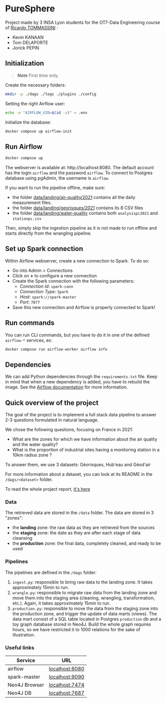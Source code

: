 # PureSphere

Project made by 3 INSA Lyon students for the OT7-Data Engineering course of [Ricardo TOMMASSINI](https://www.riccardotommasini.com/) :
- Kevin KANAAN
- Tom DELAPORTE
- Jorick PEPIN

## Initialization

> **Note**
> First time only.

Create the necessary folders:

```bash
mkdir -p ./dags ./logs ./plugins ./config
```

Setting the right Airflow user:

```bash
echo -e "AIRFLOW_UID=$(id -u)" > .env
```

Initialize the database:

```bash
docker compose up airflow-init
```

## Run Airflow

```bash
docker compose up
```

The webserver is available at: http://localhost:8080. The default account has the login `airflow` and the password `airflow`. To connect to Postgres database using pgAdmin, the username is `airflow`.

If you want to run the pipeline offline, make sure:
- the folder [data/landing/air-quality/2021](data/landing/air-quality/2021/) contains all the daily measurement files. 
- the folder [data/landing/georisques/2021](data/landing/georisques/2021/) contains its 8 CSV files
-  the folder [data/landing/water-quality](data/landing/water-quality/) contains both `analysispc2021` and `stationpc.csv`

Then, simply skip the ingestion pipeline as it is not made to run offline and starts directly from the wrangling pipeline.

## Set up Spark connection
Within Airflow webserver, create a new connection to Spark. To do so:
- Go into Admin > Connections
- Click on **+** to configure a new connection
- Create the Spark connection with the following parameters:
    - *Connection Id*: ```spark-conn```
    - *Connection Type*: ```Spark```
    - *Host*: ```spark://spark-master```
    - *Port*: ```7077```
- Save this new connection and Airflow is properly connected to Spark!

## Run commands

You can run CLI commands, but you have to do it in one of the defined `airflow-*` services, ex:

```bash
docker compose run airflow-worker airflow info
```

## Dependencies

We can add Python dependencies through the `requirements.txt` file. Keep in mind that when a new dependency is added, you have to rebuild the image. See the [Airflow documentation](https://airflow.apache.org/docs/apache-airflow/stable/howto/docker-compose/index.html#special-case-adding-dependencies-via-requirements-txt-file) for more information.

## Quick overview of the project

The goal of the project is to implement a full stack data pipeline to answer 2-3 questions formulated in natural language.

We chose the following questions, focusing on France in 2021:
- What are the zones for which we have information about the air quality and the water quality?
- What is the proportion of industrial sites having a monitoring station in a 10km radius zone ?

To answer them, we use 3 datasets: Géorisques, Hub'eau and Géod'air

For more information about a dataset, you can look at its README in the `/dags/<dataset>` folder.

To read the whole project report, [it's here](docs/Rapport.md)
### Data

The retrieved data are stored in the `/data` folder. The data are stored in 3 "zones":
- the **landing** zone: the raw data as they are retrieved from the sources
- the **staging** zone: the date as they are after each stage of data cleansing
- the **production** zone: the final data, completely cleaned, and ready to be used

### Pipelines

The pipelines are defined in the `/dags` folder:
1. `ingest.py`: responsible to bring raw data to the landing zone. It takes approximately 15min to run.
2. `wrangle.py`: responsible to migrate raw data from the landing zone and move them into the staging area (cleaning, wrangling, transformation, etc.). Again, it takes approximately 15min to run.
3. `production.py`: responsible to move the data from the staging zone into the production zone, and trigger the update of data marts (views). The data mart consist of a SQL table located in Postgres `production` db and a toy graph database stored in Neo4J. Build the whole graph requires hours, so we have restricted it to 1000 relations for the sake of illustration.

### Useful links
| Service      |       URL      |
|--------------|:--------------:|
| airflow      | [localhost:8080](http://localhost:8080) |
| spark-master | [localhost:9090](http://localhost:9090) |
| Neo4J Browser       | [localhost:7474](http://localhost:7474) |
| Neo4J DB      | [localhost:7687](http://localhost:7687) |